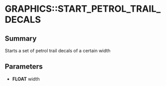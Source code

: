 # GRAPHICS::START_PETROL_TRAIL_DECALS

## Summary
Starts a set of petrol trail decals of a certain width

## Parameters
* **FLOAT** width